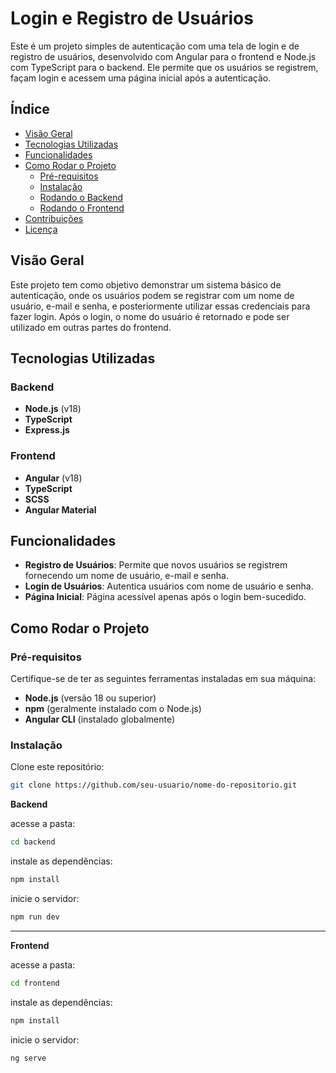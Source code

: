 # Login e Registro de Usuários

Este é um projeto simples de autenticação com uma tela de login e de registro de usuários, desenvolvido com Angular para o frontend e Node.js com TypeScript para o backend. Ele permite que os usuários se registrem, façam login e acessem uma página inicial após a autenticação.

## Índice

- [Visão Geral](#visão-geral)
- [Tecnologias Utilizadas](#tecnologias-utilizadas)
- [Funcionalidades](#funcionalidades)
- [Como Rodar o Projeto](#como-rodar-o-projeto)
  - [Pré-requisitos](#pré-requisitos)
  - [Instalação](#instalação)
  - [Rodando o Backend](#rodando-o-backend)
  - [Rodando o Frontend](#rodando-o-frontend)
- [Contribuições](#contribuições)
- [Licença](#licença)

## Visão Geral

Este projeto tem como objetivo demonstrar um sistema básico de autenticação, onde os usuários podem se registrar com um nome de usuário, e-mail e senha, e posteriormente utilizar essas credenciais para fazer login. Após o login, o nome do usuário é retornado e pode ser utilizado em outras partes do frontend.

## Tecnologias Utilizadas

### Backend

- **Node.js** (v18)
- **TypeScript**
- **Express.js**

### Frontend

- **Angular** (v18)
- **TypeScript**
- **SCSS**
- **Angular Material**

## Funcionalidades

- **Registro de Usuários**: Permite que novos usuários se registrem fornecendo um nome de usuário, e-mail e senha.
- **Login de Usuários**: Autentica usuários com nome de usuário e senha.
- **Página Inicial**: Página acessível apenas após o login bem-sucedido.

## Como Rodar o Projeto

### Pré-requisitos

Certifique-se de ter as seguintes ferramentas instaladas em sua máquina:

- **Node.js** (versão 18 ou superior)
- **npm** (geralmente instalado com o Node.js)
- **Angular CLI** (instalado globalmente)

### Instalação

Clone este repositório:

```bash
git clone https://github.com/seu-usuario/nome-do-repositorio.git
````

**Backend** 

acesse a pasta:

```bash
cd backend
```

instale as dependências:

```bash
npm install
```

inicie o servidor:

```bash
npm run dev
```

---

**Frontend** 

acesse a pasta:

```bash
cd frontend
```

instale as dependências:

```bash
npm install
```

inicie o servidor:

```bash
ng serve
```


